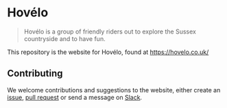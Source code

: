 # Hovélo

> Hovélo is a group of friendly riders out to explore the Sussex countryside and to have fun.

This repository is the website for Hovélo, found at https://hovelo.co.uk/

## Contributing

We welcome contributions and suggestions to the website, either create an [issue](https://github.com/hovelo/website/issues), [pull request](https://github.com/hovelo/website/pulls) or send a message on [Slack](https://hovelo.slack.com/).
